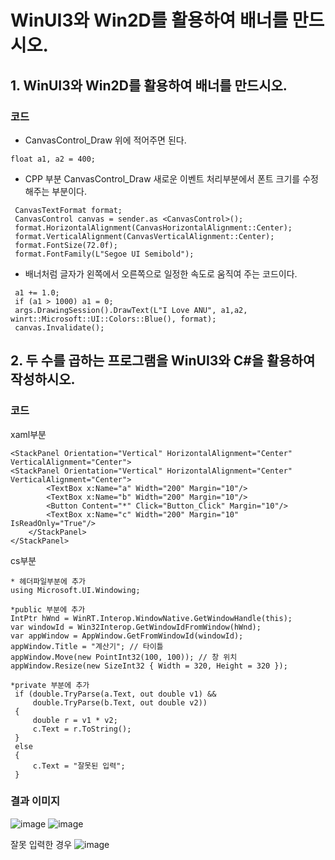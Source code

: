 # WinUI3와 Win2D를 활용하여 배너를 만드시오.
## 1. WinUI3와 Win2D를 활용하여 배너를 만드시오.

### 코드

* CanvasControl_Draw 위에 적어주면 된다.
```
float a1, a2 = 400;
```
* CPP 부분 CanvasControl_Draw 새로운 이벤트 처리부분에서 폰트 크기를 수정해주는 부분이다.
```
 CanvasTextFormat format;
 CanvasControl canvas = sender.as <CanvasControl>();
 format.HorizontalAlignment(CanvasHorizontalAlignment::Center);
 format.VerticalAlignment(CanvasVerticalAlignment::Center);
 format.FontSize(72.0f);
 format.FontFamily(L"Segoe UI Semibold");
```
* 배너처럼 글자가 왼쪽에서 오른쪽으로 일정한 속도로 움직여 주는 코드이다.
```
 a1 += 1.0;
 if (a1 > 1000) a1 = 0;
 args.DrawingSession().DrawText(L"I Love ANU", a1,a2, winrt::Microsoft::UI::Colors::Blue(), format);
 canvas.Invalidate();
```


## 2. 두 수를 곱하는 프로그램을 WinUI3와 C#을 활용하여 작성하시오.

### 코드
xaml부분
```
<StackPanel Orientation="Vertical" HorizontalAlignment="Center" VerticalAlignment="Center">
<StackPanel Orientation="Vertical" HorizontalAlignment="Center" VerticalAlignment="Center">
        <TextBox x:Name="a" Width="200" Margin="10"/>
        <TextBox x:Name="b" Width="200" Margin="10"/>
        <Button Content="*" Click="Button_Click" Margin="10"/>
        <TextBox x:Name="c" Width="200" Margin="10" IsReadOnly="True"/>
    </StackPanel>
</StackPanel>
```
cs부분
```
* 헤더파일부분에 추가
using Microsoft.UI.Windowing;

*public 부분에 추가
IntPtr hWnd = WinRT.Interop.WindowNative.GetWindowHandle(this);
var windowId = Win32Interop.GetWindowIdFromWindow(hWnd);
var appWindow = AppWindow.GetFromWindowId(windowId);
appWindow.Title = "계산기"; // 타이틀
appWindow.Move(new PointInt32(100, 100)); // 창 위치
appWindow.Resize(new SizeInt32 { Width = 320, Height = 320 });

*private 부분에 추가
 if (double.TryParse(a.Text, out double v1) &&
     double.TryParse(b.Text, out double v2))
 {
     double r = v1 * v2;
     c.Text = r.ToString();
 }
 else
 {
     c.Text = "잘못된 입력";
 }
```
### 결과 이미지
![image](https://github.com/JunYoung0404/visualprogramming/assets/50895748/03b0f9b4-6bb0-4152-ba58-aab5771da490)
![image](https://github.com/JunYoung0404/visualprogramming/assets/50895748/878286e3-c2a9-45fe-896b-7df011ad1ae8)

잘못 입력한 경우
![image](https://github.com/JunYoung0404/visualprogramming/assets/50895748/8e7cc197-9262-4107-a281-41237027e3f3)



